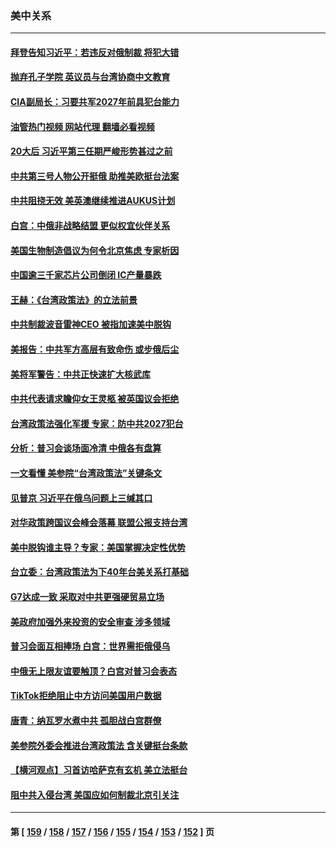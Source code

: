 ### 美中关系
---
#### [拜登告知习近平：若违反对俄制裁 将犯大错](../../pages/nf1412576/n13827789.md?09190845) 
#### [抛弃孔子学院 英议员与台湾协商中文教育](../../pages/nf1412576/n13827695.md?09190845) 
#### [CIA副局长：习要共军2027年前具犯台能力](../../pages/nf1412576/n13827352.md?09190845) 
#### [油管热门视频 网站代理 翻墙必看视频](http://209.222.30.114:81/youtube.html?09190845)
#### [20大后 习近平第三任期严峻形势甚过之前](../../pages/nf1412576/n13827305.md?09190845) 
#### [中共第三号人物公开挺俄 助推美欧挺台法案](../../pages/nf1412576/n13827277.md?09190845) 
#### [中共阻挠无效 美英澳继续推进AUKUS计划](../../pages/nf1412576/n13827163.md?09190845) 
#### [白宫：中俄非战略结盟 更似权宜伙伴关系](../../pages/nf1412576/n13827239.md?09190845) 
#### [美国生物制造倡议为何令北京焦虑 专家析因](../../pages/nf1412576/n13827066.md?09190845) 
#### [中国逾三千家芯片公司倒闭 IC产量暴跌](../../pages/nf1412576/n13827065.md?09190845) 
#### [王赫：《台湾政策法》的立法前景](../../pages/nf1412576/n13826910.md?09190845) 
#### [中共制裁波音雷神CEO 被指加速美中脱钩](../../pages/nf1412576/n13826736.md?09190845) 
#### [美报告：中共军方高层有致命伤 或步俄后尘](../../pages/nf1412576/n13826589.md?09190845) 
#### [美将军警告：中共正快速扩大核武库](../../pages/nf1412576/n13826470.md?09190845) 
#### [中共代表请求瞻仰女王灵柩 被英国议会拒绝](../../pages/nf1412576/n13826443.md?09190845) 
#### [台湾政策法强化军援 专家：防中共2027犯台](../../pages/nf1412576/n13826368.md?09190845) 
#### [分析：普习会谈场面冷清 中俄各有盘算](../../pages/nf1412576/n13826004.md?09190845) 
#### [一文看懂 美参院“台湾政策法”关键条文](../../pages/nf1412576/n13825882.md?09190845) 
#### [见普京 习近平在俄乌问题上三缄其口](../../pages/nf1412576/n13825949.md?09190845) 
#### [对华政策跨国议会峰会落幕 联盟公报支持台湾](../../pages/nf1412576/n13825690.md?09190845) 
#### [美中脱钩谁主导？专家：美国掌握决定性优势](../../pages/nf1412576/n13825556.md?09190845) 
#### [台立委：台湾政策法为下40年台美关系打基础](../../pages/nf1412576/n13825689.md?09190845) 
#### [G7达成一致 采取对中共更强硬贸易立场](../../pages/nf1412576/n13825890.md?09190845) 
#### [美政府加强外来投资的安全审查 涉多领域](../../pages/nf1412576/n13825804.md?09190845) 
#### [普习会面互相捧场 白宫：世界需拒俄侵乌](../../pages/nf1412576/n13825805.md?09190845) 
#### [中俄无上限友谊要触顶？白宫对普习会表态](../../pages/nf1412576/n13825739.md?09190845) 
#### [TikTok拒绝阻止中方访问美国用户数据](../../pages/nf1412576/n13825519.md?09190845) 
#### [唐青：纳瓦罗水煮中共 孤胆战白宫群僚](../../pages/nf1412576/n13825436.md?09190845) 
#### [美参院外委会推进台湾政策法 含关键挺台条款](../../pages/nf1412576/n13825205.md?09190845) 
#### [【横河观点】习首访哈萨克有玄机 美立法挺台](../../pages/nf1412576/n13825189.md?09190845) 
#### [阻中共入侵台湾 美国应如何制裁北京引关注](../../pages/nf1412576/n13825165.md?09190845) 

---
#### 第 [ [159](./159.md?09190845) / [158](./158.md?09190845) / [157](./157.md?09190845) / [156](./156.md?09190845) / [155](./155.md?09190845) / [154](./154.md?09190845) / [153](./153.md?09190845) / [152](./152.md?09190845) ] 页
